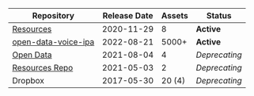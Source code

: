 <table>
<thead>
  <tr>
    <th>Repository</th>
    <th>Release Date</th>
    <th>Assets</th>
    <th>Status</th>
  </tr>
</thead>
<tbody>
<tr>
    <td>
      <a href="https://github.com/undertheseanlp/underthesea/releases/tag/resources">Resources</a>
    </td>
    <td>2020-11-29</td>
    <td>8</td>
    <td><b>Active</b></td>
  </tr>
  <tr>
    <td>
      <a href="https://github.com/undertheseanlp/underthesea/releases/tag/open-data-voice-ipa">open-data-voice-ipa</a>
    </td>
    <td>2022-08-21</td>
    <td>5000+</td>
    <td><b>Active</b></td>
  </tr>
  <tr>
    <td>
      <a href="https://github.com/undertheseanlp/underthesea/releases/tag/open-data">Open Data</a>
    </td>
    <td>2021-08-04</td>
    <td>4</td>
    <td><i>Deprecating</i></td>
  </tr>
  <tr>
    <td>
      <a href="https://github.com/undertheseanlp/resources">Resources Repo</a>
    </td>
    <td>2021-05-03</td>
    <td>2</td>
    <td><i>Deprecating</i></td>
  </tr>
  <tr>
    <td>
      Dropbox
    </td>
    <td>2017-05-30</td>
    <td>20 (4)</td>
    <td><i>Deprecating</i></td>
  </tr>
</tbody>
</table>